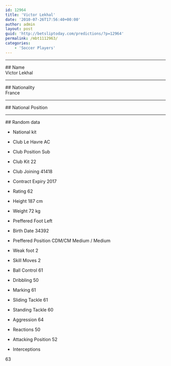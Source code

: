 ```yaml
---
id: 12964
title: 'Victor Lekhal'
date: '2010-07-26T17:56:40+00:00'
author: admin
layout: post
guid: 'http://betsliptoday.com/predictions/?p=12964'
permalink: /mbt1112963/
categories:
    - 'Soccer Players'
---
```


- - - - - -

\## Name  
 Victor Lekhal

- - - - - -

\## Nationality  
 France

- - - - - -

\## National Position

- - - - - -

\## Random data

- National kit
- Club
 Le Havre AC

- Club Position
 Sub

- Club Kit
 22

- Club Joining
 41418

- Contract Expiry
 2017

- Rating
 62

- Height
 187 cm

- Weight
 72 kg

- Preffered Foot
 Left

- Birth Date
 34392

- Preffered Position
 CDM/CM Medium / Medium

- Weak foot
 2

- Skill Moves
 2

- Ball Control
 61

- Dribbling
 50

- Marking
 61

- Sliding Tackle
 61

- Standing Tackle
 60

- Aggression
 64

- Reactions
 50

- Attacking Position
 52

- Interceptions

 63